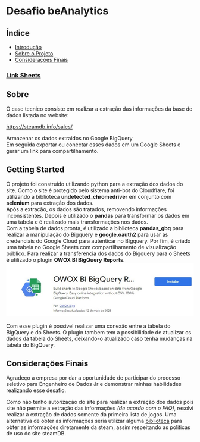 # Desafio beAnalytics

## Índice

- [Introdução](#sobre)
- [Sobre o Projeto](#caminho)
- [Considerações Finais](#final)

### [Link Sheets](https://docs.google.com/spreadsheets/d/1cZ-4FipfoxNne5vdjtY4VsFkLCU6HLBrgHqYqqWI2JU/edit#gid=1509070499)

## Sobre <a name = "sobre"></a>

O case tecnico consiste em realizar a extração das informações da base de dados listada no website:

https://steamdb.info/sales/

Armazenar os dados extraidos no Google BigQuery<br>
Em seguida exportar ou conectar esses dados em um Google Sheets e gerar um link para compartilhamento.

## Getting Started <a name = "caminho"></a>

O projeto foi construido utilizando python para a extração dos dados do site. Como o site é protegido pelo sistema anti-bot do Cloudflare, foi utilizando a biblioteca <b>undetected_chromedriver</b> em conjunto com <b>selenium</b> para extração dos dados.<br>
Após a extração, os dados são tratados, removendo informações inconsistentes. Depois é utilizado o <b>pandas</b> para transformar os dados em uma tabela e é realizado mais transformações nos dados. <br>
Com a tabela de dados pronta, é utilizado a biblioteca <b>pandas_gbq</b> para realizar a manipulação do Bigquery e <b>google.oauth2</b> para usar as credenciais do Google Cloud para autenticar no Bigquery. 
Por fim, é criado uma tabela no Google Sheets com compartilhamento de visualização público. Para realizar a transferencia dos dados do Bigquery para o Sheets é utilizado o plugin <b>OWOX BI BigQuery Reports</b>.
<img src="img/plugin_bigquery_sheets.jpg" border="0">

Com esse plugin é possivel realizar uma conexão entre a tabela do BigQuery e do Sheets. O plugin tambem tem a possibilidade de atualizar os dados da tabela do Sheets, deixando-o atualizado caso tenha mudanças na tabela do BigQuery.

## Considerações Finais <a name = "final"></a>

Agradeço a empresa por dar a oportunidade de participar do processo seletivo para Engenheiro de Dados Jr e demonstrar minhas habilidades realizando esse desafio.

Como não tenho autorização do site para realizar a extração dos dados pois site não permite a extração das informações <i>(de acordo com o FAQ)</i>, resolvi realizar a extração de dados somente da primeira lista de jogos. Uma alternativa de obter as informações seria utilizar alguma <a href='https://github.com/ValvePython/steam'>biblioteca</a> para obter as informações diretamente da steam, assim respeitando as politicas de uso do site steamDB.
